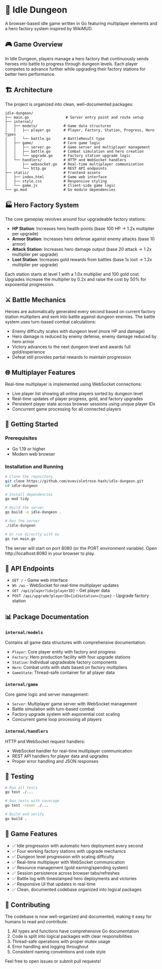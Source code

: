 # 🏰 Idle Dungeon

A browser-based idle game written in Go featuring multiplayer elements and a hero factory system inspired by WikiMUD.

## 🎮 Game Overview

In Idle Dungeon, players manage a hero factory that continuously sends heroes into battle to progress through dungeon levels. Each player competes to advance further while upgrading their factory stations for better hero performance.

## 🏗️ Architecture

The project is organized into clean, well-documented packages:

```
idle-dungeon/
├── main.go                 # Server entry point and route setup
├── internal/
│   ├── models/            # Game data structures
│   │   ├── player.go      # Player, Factory, Station, Progress, Hero types
│   │   └── battle.go      # BattleResult type
│   ├── game/              # Core game logic
│   │   ├── server.go      # Game server and multiplayer management
│   │   ├── battle.go      # Combat simulation and hero creation
│   │   └── upgrade.go     # Factory station upgrade logic
│   └── handlers/          # HTTP and WebSocket handlers
│       ├── websocket.go   # Real-time multiplayer communication
│       └── http.go        # REST API endpoints
├── static/                # Frontend assets
│   ├── index.html         # Game web interface
│   ├── style.css          # Responsive styling
│   └── game.js            # Client-side game logic
└── go.mod                 # Go module dependencies
```

## 🏭 Hero Factory System

The core gameplay revolves around four upgradeable factory stations:

- **HP Station**: Increases hero health points (base 100 HP → 1.2x multiplier per upgrade)
- **Armor Station**: Increases hero defense against enemy attacks (base 10 armor)
- **Attack Station**: Increases hero damage output (base 20 attack → 1.2x multiplier per upgrade)
- **Loot Station**: Increases gold rewards from battles (base 1x loot → 1.2x multiplier per upgrade)

Each station starts at level 1 with a 1.0x multiplier and 100 gold cost. Upgrades increase the multiplier by 0.2x and raise the cost by 50% for exponential progression.

## ⚔️ Battle Mechanics

Heroes are automatically generated every second based on current factory station multipliers and sent into battle against dungeon enemies. The battle system uses turn-based combat calculations:

- Enemy difficulty scales with dungeon level (more HP and damage)
- Hero damage is reduced by enemy defense, enemy damage reduced by hero armor
- Victory advances to the next dungeon level and awards full gold/experience
- Defeat still provides partial rewards to maintain progression

## 🌐 Multiplayer Features

Real-time multiplayer is implemented using WebSocket connections:

- Live player list showing all online players sorted by dungeon level
- Real-time updates of player progress, gold, and factory upgrades
- Persistent player state across browser sessions using unique player IDs
- Concurrent game processing for all connected players

## 🚀 Getting Started

### Prerequisites
- Go 1.19 or higher
- Modern web browser

### Installation and Running

```bash
# Clone the repository
git clone https://github.com/evevioletrose-hash/idle-dungeon.git
cd idle-dungeon

# Install dependencies
go mod tidy

# Build the server
go build -o idle-dungeon .

# Run the server
./idle-dungeon

# Or run directly with Go
go run main.go
```

The server will start on port 8080 (or the PORT environment variable). Open http://localhost:8080 in your browser to play.

## 🔧 API Endpoints

- `GET /` - Game web interface
- `WS /ws` - WebSocket for real-time multiplayer updates
- `GET /api/player?id={playerID}` - Get player data
- `POST /api/upgrade?playerID={id}&station={type}` - Upgrade factory station

## 📊 Package Documentation

### `internal/models`
Contains all game data structures with comprehensive documentation:
- `Player`: Core player entity with factory and progress
- `Factory`: Hero production facility with four upgrade stations
- `Station`: Individual upgradeable factory components
- `Hero`: Combat units with stats based on factory multipliers
- `GameState`: Thread-safe container for all player data

### `internal/game`
Core game logic and server management:
- `Server`: Multiplayer game server with WebSocket management
- Battle simulation with turn-based combat
- Factory upgrade system with exponential cost scaling
- Concurrent game loop processing all players

### `internal/handlers`
HTTP and WebSocket request handlers:
- WebSocket handler for real-time multiplayer communication
- REST API handlers for player data and upgrades
- Proper error handling and JSON responses

## 🧪 Testing

```bash
# Run all tests
go test ./...

# Run tests with coverage
go test -cover ./...

# Build and verify
go build .
```

## 🎯 Game Features

- ✅ Idle progression with automatic hero deployment every second
- ✅ Four working factory stations with upgrade mechanics
- ✅ Dungeon level progression with scaling difficulty
- ✅ Real-time multiplayer with WebSocket communication
- ✅ Resource management (gold earning/spending system)
- ✅ Session persistence across browser tabs/refreshes
- ✅ Battle log with timestamped hero deployments and victories
- ✅ Responsive UI that updates in real-time
- ✅ Clean, documented codebase organized into logical packages

## 🤝 Contributing

The codebase is now well-organized and documented, making it easy for humans to read and contribute:

1. All types and functions have comprehensive Go documentation
2. Code is split into logical packages with clear responsibilities
3. Thread-safe operations with proper mutex usage
4. Error handling and logging throughout
5. Consistent naming conventions and code style

Feel free to open issues or submit pull requests!